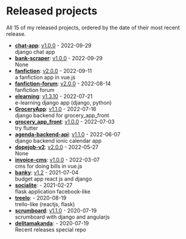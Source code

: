 # Released projects

All <!-- release_count starts -->15<!-- release_count ends --> of my released projects, ordered by the date of their most recent release.

<!-- recent_releases starts -->
* **[chat-app](https://github.com/delitamakanda/chat-app)**: [v1.0.0](https://github.com/delitamakanda/chat-app/releases/tag/v1.0.0) - 2022-09-29
<br>django chat app
* **[bank-scraper](https://github.com/delitamakanda/bank-scraper)**: [v1.0.0](https://github.com/delitamakanda/bank-scraper/releases/tag/v1.0.0) - 2022-09-29
<br>None
* **[fanfiction](https://github.com/delitamakanda/fanfiction)**: [v2.0.0](https://github.com/delitamakanda/fanfiction/releases/tag/v2.0.0) - 2022-09-11
<br>a fanfiction app in vue.js
* **[fanfiction-forum](https://github.com/delitamakanda/fanfiction-forum)**: [v2.0.0](https://github.com/delitamakanda/fanfiction-forum/releases/tag/v2.0.0) - 2022-08-14
<br>fanfiction forum
* **[elearning](https://github.com/delitamakanda/elearning)**: [v1.3.10](https://github.com/delitamakanda/elearning/releases/tag/v1.3.10) - 2022-07-21
<br>e-learning django app (django, python)
* **[GroceryApp](https://github.com/delitamakanda/GroceryApp)**: [v1.1.0](https://github.com/delitamakanda/GroceryApp/releases/tag/v1.1.0) - 2022-07-16
<br>django backend for grocery_app_front 
* **[grocery_app_front](https://github.com/delitamakanda/grocery_app_front)**: [v1.0.0](https://github.com/delitamakanda/grocery_app_front/releases/tag/v1.0.0) - 2022-07-03
<br>try flutter
* **[agenda-backend-api](https://github.com/delitamakanda/agenda-backend-api)**: [v1.1.0](https://github.com/delitamakanda/agenda-backend-api/releases/tag/v1.1.0) - 2022-06-07
<br>django backend ionic calendar app
* **[dopejob-v2](https://github.com/delitamakanda/dopejob-v2)**: [v2.0.0](https://github.com/delitamakanda/dopejob-v2/releases/tag/v2.0.0) - 2022-05-27
<br>None
* **[invoice-cms](https://github.com/delitamakanda/invoice-cms)**: [v1.0.0](https://github.com/delitamakanda/invoice-cms/releases/tag/v1.0.0) - 2022-03-07
<br>cms for doing bills in vue.js
* **[banky](https://github.com/delitamakanda/banky)**: [v1.2](https://github.com/delitamakanda/banky/releases/tag/v1.2) - 2021-07-04
<br>budget app react js and django
* **[socialite](https://github.com/delitamakanda/socialite)**: [](https://github.com/delitamakanda/socialite/releases/tag/v2.1) - 2021-02-27
<br>flask application facebook-like
* **[treelo](https://github.com/delitamakanda/treelo)**: [](https://github.com/delitamakanda/treelo/releases/tag/v0.2) - 2020-08-19
<br>trello-like (reactjs, flask)
* **[scrumboard](https://github.com/delitamakanda/scrumboard)**: [v1.1.0](https://github.com/delitamakanda/scrumboard/releases/tag/v1.1.0) - 2020-07-19
<br>scrumboard with django and angularjs
* **[delitamakanda](https://github.com/delitamakanda/delitamakanda)**: [](https://github.com/delitamakanda/delitamakanda/releases/tag/v1.0) - 2020-07-19
<br>Recent releases special repo
<!-- recent_releases ends -->
